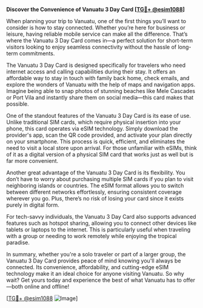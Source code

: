 **Discover the Convenience of Vanuatu 3 Day Card [[TG💪+ @esim1088](https://t.me/s/esim1088)]**

When planning your trip to Vanuatu, one of the first things you’ll want to consider is how to stay connected. Whether you’re here for business or leisure, having reliable mobile service can make all the difference. That’s where the Vanuatu 3 Day Card comes in—a perfect solution for short-term visitors looking to enjoy seamless connectivity without the hassle of long-term commitments.

The Vanuatu 3 Day Card is designed specifically for travelers who need internet access and calling capabilities during their stay. It offers an affordable way to stay in touch with family back home, check emails, and explore the wonders of Vanuatu with the help of maps and navigation apps. Imagine being able to snap photos of stunning beaches like Mele Cascades or Port Vila and instantly share them on social media—this card makes that possible.

One of the standout features of the Vanuatu 3 Day Card is its ease of use. Unlike traditional SIM cards, which require physical insertion into your phone, this card operates via eSIM technology. Simply download the provider's app, scan the QR code provided, and activate your plan directly on your smartphone. This process is quick, efficient, and eliminates the need to visit a local store upon arrival. For those unfamiliar with eSIMs, think of it as a digital version of a physical SIM card that works just as well but is far more convenient.

Another great advantage of the Vanuatu 3 Day Card is its flexibility. You don’t have to worry about purchasing multiple SIM cards if you plan to visit neighboring islands or countries. The eSIM format allows you to switch between different networks effortlessly, ensuring consistent coverage wherever you go. Plus, there’s no risk of losing your card since it exists purely in digital form.

For tech-savvy individuals, the Vanuatu 3 Day Card also supports advanced features such as hotspot sharing, allowing you to connect other devices like tablets or laptops to the internet. This is particularly useful when traveling with a group or needing to work remotely while enjoying the tropical paradise.

In summary, whether you're a solo traveler or part of a larger group, the Vanuatu 3 Day Card provides peace of mind knowing you'll always be connected. Its convenience, affordability, and cutting-edge eSIM technology make it an ideal choice for anyone visiting Vanuatu. So why wait? Get yours today and experience the best of what Vanuatu has to offer—both online and offline!

[[TG💪+ @esim1088](https://t.me/s/esim1088) ![Image](https://i.postimg.cc/Y0z9fWf4/image.png)]